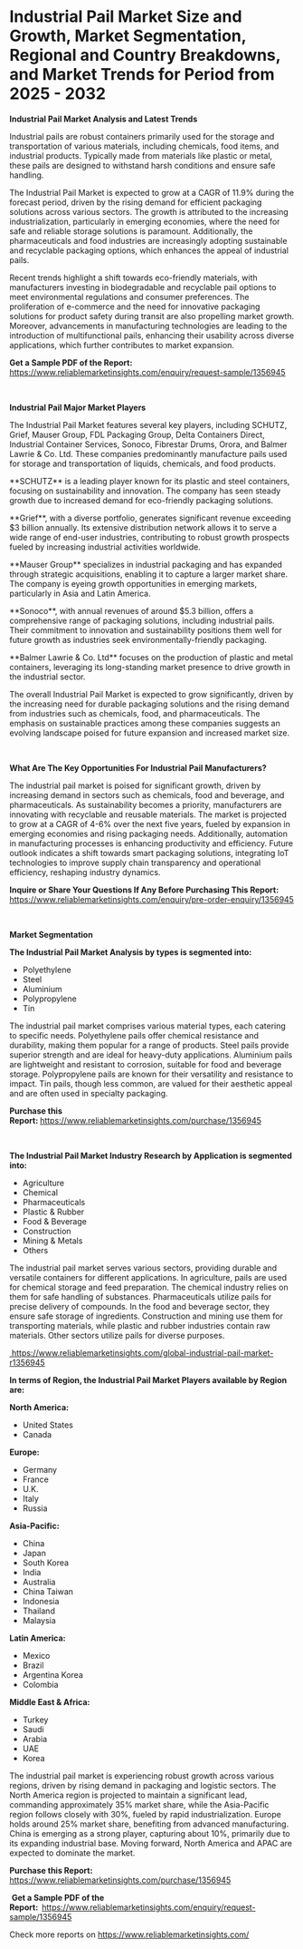 <p><h1>Industrial Pail Market Size and Growth, Market Segmentation, Regional and Country Breakdowns, and Market Trends for Period from 2025 -  2032</h1></p><p><strong>Industrial Pail Market Analysis and Latest Trends</strong></p>
<p><p>Industrial pails are robust containers primarily used for the storage and transportation of various materials, including chemicals, food items, and industrial products. Typically made from materials like plastic or metal, these pails are designed to withstand harsh conditions and ensure safe handling.</p><p>The Industrial Pail Market is expected to grow at a CAGR of 11.9% during the forecast period, driven by the rising demand for efficient packaging solutions across various sectors. The growth is attributed to the increasing industrialization, particularly in emerging economies, where the need for safe and reliable storage solutions is paramount. Additionally, the pharmaceuticals and food industries are increasingly adopting sustainable and recyclable packaging options, which enhances the appeal of industrial pails.</p><p>Recent trends highlight a shift towards eco-friendly materials, with manufacturers investing in biodegradable and recyclable pail options to meet environmental regulations and consumer preferences. The proliferation of e-commerce and the need for innovative packaging solutions for product safety during transit are also propelling market growth. Moreover, advancements in manufacturing technologies are leading to the introduction of multifunctional pails, enhancing their usability across diverse applications, which further contributes to market expansion.</p></p>
<p><strong>Get a Sample PDF of the Report:&nbsp;</strong> <a href="https://www.reliablemarketinsights.com/enquiry/request-sample/1356945?utm_campaign=3085&utm_medium=2&utm_source=Github&utm_content=ia&utm_term=04042025&utm_id=industrial-pail">https://www.reliablemarketinsights.com/enquiry/request-sample/1356945</a></p>
<p>&nbsp;</p>
<p><strong>Industrial Pail Major Market Players</strong></p>
<p><p>The Industrial Pail Market features several key players, including SCHUTZ, Grief, Mauser Group, FDL Packaging Group, Delta Containers Direct, Industrial Container Services, Sonoco, Fibrestar Drums, Orora, and Balmer Lawrie & Co. Ltd. These companies predominantly manufacture pails used for storage and transportation of liquids, chemicals, and food products. </p><p>**SCHUTZ** is a leading player known for its plastic and steel containers, focusing on sustainability and innovation. The company has seen steady growth due to increased demand for eco-friendly packaging solutions. </p><p>**Grief**, with a diverse portfolio, generates significant revenue exceeding $3 billion annually. Its extensive distribution network allows it to serve a wide range of end-user industries, contributing to robust growth prospects fueled by increasing industrial activities worldwide.</p><p>**Mauser Group** specializes in industrial packaging and has expanded through strategic acquisitions, enabling it to capture a larger market share. The company is eyeing growth opportunities in emerging markets, particularly in Asia and Latin America.</p><p>**Sonoco**, with annual revenues of around $5.3 billion, offers a comprehensive range of packaging solutions, including industrial pails. Their commitment to innovation and sustainability positions them well for future growth as industries seek environmentally-friendly packaging.</p><p>**Balmer Lawrie & Co. Ltd** focuses on the production of plastic and metal containers, leveraging its long-standing market presence to drive growth in the industrial sector.</p><p>The overall Industrial Pail Market is expected to grow significantly, driven by the increasing need for durable packaging solutions and the rising demand from industries such as chemicals, food, and pharmaceuticals. The emphasis on sustainable practices among these companies suggests an evolving landscape poised for future expansion and increased market size.</p></p>
<p>&nbsp;</p>
<p><strong>What Are The Key Opportunities For Industrial Pail Manufacturers?</strong></p>
<p><p>The industrial pail market is poised for significant growth, driven by increasing demand in sectors such as chemicals, food and beverage, and pharmaceuticals. As sustainability becomes a priority, manufacturers are innovating with recyclable and reusable materials. The market is projected to grow at a CAGR of 4-6% over the next five years, fueled by expansion in emerging economies and rising packaging needs. Additionally, automation in manufacturing processes is enhancing productivity and efficiency. Future outlook indicates a shift towards smart packaging solutions, integrating IoT technologies to improve supply chain transparency and operational efficiency, reshaping industry dynamics.</p></p>
<p><strong>Inquire or Share Your Questions If Any Before Purchasing This Report:</strong> <a href="https://www.reliablemarketinsights.com/enquiry/pre-order-enquiry/1356945?utm_campaign=3085&utm_medium=2&utm_source=Github&utm_content=ia&utm_term=04042025&utm_id=industrial-pail">https://www.reliablemarketinsights.com/enquiry/pre-order-enquiry/1356945</a></p>
<p>&nbsp;</p>
<p><strong>Market Segmentation</strong></p>
<p><strong>The Industrial Pail Market Analysis by types is segmented into:</strong></p>
<p><ul><li>Polyethylene</li><li>Steel</li><li>Aluminium</li><li>Polypropylene</li><li>Tin</li></ul></p>
<p><p>The industrial pail market comprises various material types, each catering to specific needs. Polyethylene pails offer chemical resistance and durability, making them popular for a range of products. Steel pails provide superior strength and are ideal for heavy-duty applications. Aluminium pails are lightweight and resistant to corrosion, suitable for food and beverage storage. Polypropylene pails are known for their versatility and resistance to impact. Tin pails, though less common, are valued for their aesthetic appeal and are often used in specialty packaging.</p></p>
<p><strong>Purchase this Report:&nbsp;</strong><a href="https://www.reliablemarketinsights.com/purchase/1356945?utm_campaign=3085&utm_medium=2&utm_source=Github&utm_content=ia&utm_term=04042025&utm_id=industrial-pail">https://www.reliablemarketinsights.com/purchase/1356945</a></p>
<p>&nbsp;</p>
<p><strong>The Industrial Pail Market Industry Research by Application is segmented into:</strong></p>
<p><ul><li>Agriculture</li><li>Chemical</li><li>Pharmaceuticals</li><li>Plastic & Rubber</li><li>Food & Beverage</li><li>Construction</li><li>Mining & Metals</li><li>Others</li></ul></p>
<p><p>The industrial pail market serves various sectors, providing durable and versatile containers for different applications. In agriculture, pails are used for chemical storage and feed preparation. The chemical industry relies on them for safe handling of substances. Pharmaceuticals utilize pails for precise delivery of compounds. In the food and beverage sector, they ensure safe storage of ingredients. Construction and mining use them for transporting materials, while plastic and rubber industries contain raw materials. Other sectors utilize pails for diverse purposes.</p></p>
<p><a href="https://www.reliablemarketinsights.com/global-industrial-pail-market-r1356945?utm_campaign=3085&utm_medium=2&utm_source=Github&utm_content=ia&utm_term=04042025&utm_id=industrial-pail">&nbsp;https://www.reliablemarketinsights.com/global-industrial-pail-market-r1356945</a></p>
<p><strong>In terms of Region, the Industrial Pail Market Players available by Region are:</strong></p>
<p>
    <p> <strong> North America: </strong>
        <ul>
            <li>United States</li>
            <li>Canada</li>
        </ul>
        </p> 
    <p> <strong> Europe: </strong>
        <ul>
            <li>Germany</li>
            <li>France</li>
            <li>U.K.</li>
            <li>Italy</li>
            <li>Russia</li>
        </ul>
        </p> 
    <p> <strong> Asia-Pacific: </strong>
        <ul>
            <li>China</li>
            <li>Japan</li>
            <li>South Korea</li>
            <li>India</li>
            <li>Australia</li>
            <li>China Taiwan</li>
            <li>Indonesia</li>
            <li>Thailand</li>
            <li>Malaysia</li>
        </ul>
        </p> 
    <p> <strong> Latin America: </strong>
        <ul>
            <li>Mexico</li>
            <li>Brazil</li>
            <li>Argentina Korea</li>
            <li>Colombia</li>
        </ul>
        </p> 
    <p> <strong> Middle East & Africa: </strong>
        <ul>
            <li>Turkey</li>
            <li>Saudi</li>
            <li>Arabia</li>
            <li>UAE</li>
            <li>Korea</li>
        </ul>
    </p>
    </p>
<p><p>The industrial pail market is experiencing robust growth across various regions, driven by rising demand in packaging and logistic sectors. The North America region is projected to maintain a significant lead, commanding approximately 35% market share, while the Asia-Pacific region follows closely with 30%, fueled by rapid industrialization. Europe holds around 25% market share, benefiting from advanced manufacturing. China is emerging as a strong player, capturing about 10%, primarily due to its expanding industrial base. Moving forward, North America and APAC are expected to dominate the market.</p></p>
<p><strong>Purchase this Report: </strong><a href="https://www.reliablemarketinsights.com/purchase/1356945?utm_campaign=3085&utm_medium=2&utm_source=Github&utm_content=ia&utm_term=04042025&utm_id=industrial-pail">https://www.reliablemarketinsights.com/purchase/1356945</a></p>
<p>&nbsp;<strong>Get a Sample PDF of the Report:&nbsp;&nbsp;</strong><a href="https://www.reliablemarketinsights.com/enquiry/request-sample/1356945?utm_campaign=3085&utm_medium=2&utm_source=Github&utm_content=ia&utm_term=04042025&utm_id=industrial-pail">https://www.reliablemarketinsights.com/enquiry/request-sample/1356945</a></p>
<p><strong></strong></p>
<p>Check more reports on <a href="https://www.reliablemarketinsights.com/?utm_campaign=3085&utm_medium=2&utm_source=Github&utm_content=ia&utm_term=04042025&utm_id=industrial-pail">https://www.reliablemarketinsights.com/</a></p>